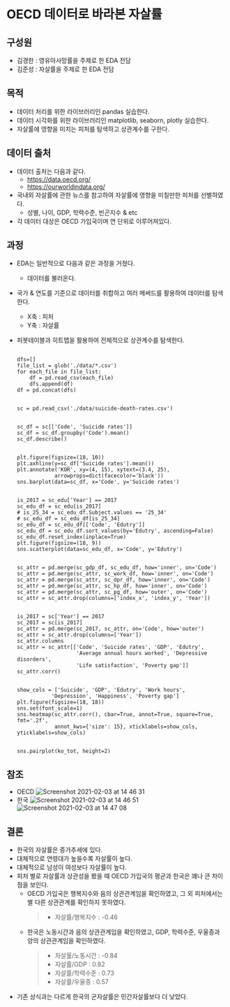 # OECD 데이터로 바라본 자살률
## 구성원
- 김경한 : 영유아사망률을 주제로 한 EDA 전담
- 김준성 : 자살률을 주제로 한 EDA 전담
## 목적
- 데이터 처리를 위한 라이브러리인 pandas 실습한다.
- 데이터 시각화를 위한 라이브러리인 matplotlib, seaborn, plotly 실습한다.
- 자살률에 영향을 미치는 피처를 탐색하고 상관계수를 구한다.
## 데이터 출처
- 데이터 출처는 다음과 같다.
  - https://data.oecd.org/
  - https://ourworldindata.org/
- 국내외 자살률에 관한 뉴스를 참고하여 자살률에 영향을 미칠만한 피처를 선별하였다.
  - 성별, 나이, GDP, 학력수준, 빈곤지수 & etc
- 각 데이터 대상은 OECD 가입국이며 연 단위로 이루어져있다.
## 과정
- EDA는 일반적으로 다음과 같은 과정을 거쳤다.
  - 데이터를 불러온다.
- 국가 & 연도를 기준으로 데이터를 취합하고 여러 메써드를 활용하여 데이터를 탐색한다.
  - X축 : 피처
  - Y축 : 자살률
- 피봇테이블과 히트맵을 활용하여 전체적으로 상관계수를 탐색한다.
  
  <pre><code>
  dfs=[]
  file_list = glob('./data/*.csv')
  for each_file in file_list:
      df = pd.read_csv(each_file)
      dfs.append(df)
  df = pd.concat(dfs)
  </code></pre>
  
  <pre><code>
  sc = pd.read_csv('./data/suicide-death-rates.csv')
  </code></pre>
  
  <pre><code>
  sc_df = sc[['Code', 'Suicide rates']]
  sc_df = sc_df.groupby('Code').mean()
  sc_df.describe()
  </code></pre>
  
  <pre><code>
  plt.figure(figsize=(18, 10))
  plt.axhline(y=sc_df['Suicide rates'].mean())
  plt.annotate('KOR', xy=(4, 15), xytext=(3.4, 25),
              arrowprops=dict(facecolor='black'))
  sns.barplot(data=sc_df, x='Code', y='Suicide rates')
  </code></pre>
  
  <pre><code>
  is_2017 = sc_edu['Year'] == 2017
  sc_edu_df = sc_edu[is_2017]
  # is_25_34 = sc_edu_df.Subject.values == '25_34'
  # sc_edu_df = sc_edu_df[is_25_34]
  sc_edu_df = sc_edu_df[['Code', 'Edutry']]
  sc_edu_df = sc_edu_df.sort_values(by='Edutry', ascending=False)
  sc_edu_df.reset_index(inplace=True)
  plt.figure(figsize=(18, 9))
  sns.scatterplot(data=sc_edu_df, x='Code', y='Edutry')
  </code></pre>

  <pre><code>
  sc_attr = pd.merge(sc_gdp_df, sc_edu_df, how='inner', on='Code')
  sc_attr = pd.merge(sc_attr, sc_work_df, how='inner', on='Code')
  sc_attr = pd.merge(sc_attr, sc_dpr_df, how='inner', on='Code')
  sc_attr = pd.merge(sc_attr, sc_hp_df, how='inner', on='Code')
  sc_attr = pd.merge(sc_attr, sc_pg_df, how='outer', on='Code')
  sc_attr = sc_attr.drop(columns=['index_x', 'index_y', 'Year'])
  </code></pre>

  <pre><code>
  is_2017 = sc['Year'] == 2017
  sc_2017 = sc[is_2017]
  sc_attr = pd.merge(sc_2017, sc_attr, on='Code', how='outer')
  sc_attr = sc_attr.drop(columns=['Year'])
  sc_attr.columns
  sc_attr = sc_attr[['Code', 'Suicide rates', 'GDP', 'Edutry',
                     'Average annual hours worked', 'Depressive disorders',
                     'Life satisfaction', 'Poverty gap']]
  sc_attr.corr()
  </code></pre>

  <pre><code>
  show_cols = ['Suicide', 'GDP', 'Edutry', 'Work hours',
             'Depression', 'Happiness', 'Poverty gap']
  plt.figure(figsize=(18, 18))
  sns.set(font_scale=1)
  sns.heatmap(sc_attr.corr(), cbar=True, annot=True, square=True, fmt='.2f',
              annot_kws={'size': 15}, xticklabels=show_cols, yticklabels=show_cols)
  </code></pre>

  <pre><code>
  sns.pairplot(ko_tot, height=2)
  </code></pre>
  
## 참조
  - OECD 
![Screenshot 2021-02-03 at 14 46 31](https://user-images.githubusercontent.com/70704636/106704242-2084c400-662f-11eb-9571-46d50a0c7c1e.jpg)
  - 한국
![Screenshot 2021-02-03 at 14 46 51](https://user-images.githubusercontent.com/70704636/106704327-49a55480-662f-11eb-82ed-b33ed3773e77.jpg)
![Screenshot 2021-02-03 at 14 47 08](https://user-images.githubusercontent.com/70704636/106704347-5164f900-662f-11eb-89f9-c9635a9c8952.jpg)
## 결론
  - 한국의 자살률은 증가추세에 있다.
  - 대체적으로 연령대가 높을수록 자살률이 높다.
  - 대체적으로 남성이 여성보다 자살률이 높다.
  - 피처 별로 자살률과 상관성을 봤을 때 OECD 가입국의 평균과 한국은 꽤나 큰 차이점을 보인다.
    - OECD 가입국은 행복지수와 음의 상관관계임을 확인하였고, 그 외 피처에서는 별 다른 상관관계를 확인하지 못하였다.
      > - 자살률/행복지수 : -0.46
    - 한국은 노동시간과 음의 상관관계임을 확인하였고, GDP, 학력수준, 우울증과 양의 상관관계임을 확인하였다.
      > - 자살률/노동시간 : -0.84
      > - 자살률/GDP : 0.82
      > - 자살률/학력수준 : 0.73
      > - 자살률/우울증 : 0.57
  - 기존 상식과는 다르게 한국의 군자살률은 민간자살률보다 더 낮았다.
